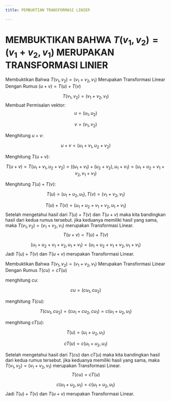 ```yaml
---
title: PEMBUKTIAN TRANSFORMASI LINIER

---
```


# MEMBUKTIKAN BAHWA $T(v_1,v_2)=(v_1+v_2,v_1)$ MERUPAKAN TRANSFORMASI LINIER

Membuktikan Bahwa $T(v_1,v_2)=(v_1+v_2,v_1)$ Merupakan Transformasi Linear Dengan Rumus $(u+v)=T(u)+T(v)$

$$T(v_1,v_2)=(v_1+v_2,v_1)$$
Membuat Permisalan vektor:
$$u=(u_1,u_2)$$

$$v=(v_1,v_2)$$

Menghitung $u+v :$ 

$$u+v=(u_1+v_1,u_2+v_2)$$

Menghitung $T(u+v):$ 

$$T(u+v)=T(u_1+v_1,u_2+v_2)=((u_1+v_1)+(u_2+v_2),u_1+v_1)=(u_1+u_2+v_1+v_2,v_1+v_1)$$

Menghitung $T(u)+T(v):$ 

$$T(u)=(u_1+u_2,u_1), T(v)=(v_1+v_2,v_1)$$

$$T(u)+T(v)=(u_1+u_2+v_1+v_2,u_1+v_1)$$
Setelah mengetahui hasil dari $T(u)+T(v)$ dan $T(u+v)$ maka kita bandingkan hasil dari kedua rumus tersebut. jika keduanya memiliki hasil yang sama, maka $T(v_1,v_2)=(v_1+v_2,v_1)$ merupakan Transformasi Linear.
$$T(u+v)=T(u)+T(v)$$

$$(u_1+u_2+v_1+v_2,u_1+v_1)=(u_1+u_2+v_1+v_2,u_1+v_1)$$
Jadi $T(u)+T(v)$ dan $T(u+v)$ merupakan Transformasi Linear.

Membuktikan Bahwa $T(v_1,v_2)=(v_1+v_2,v_1)$ Merupakan Transformasi Linear Dengan Rumus $T(cu)=cT(u)$

menghitung $cu:$

$$cu=(cu_1,cu_2)$$

menghitung $T(cu):$

$$T(cu_1,cu_2)=(cu_1+cu_2,cu_1)=c(u_1+u_2,u_1)$$

menghitung $cT(u):$

$$T(u)=(u_1+u_2,u_1)$$

$$cT(u)=c(u_1+u_2,u_1)$$

Setelah mengetahui hasil dari $T(cu)$ dan $cT(u)$ maka kita bandingkan hasil dari kedua rumus tersebut. jika keduanya memiliki hasil yang sama, maka $T(v_1,v_2)=(v_1+v_2,v_1)$ merupakan Transformasi Linear.
$$T(cu)=cT(u)$$

$$c(u_1+u_2,u_1)=c(u_1+u_2,u_1)$$
Jadi $T(u)+T(v)$ dan $T(u+v)$ merupakan Transformasi Linear.